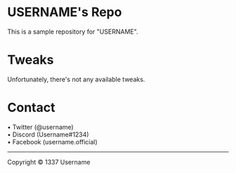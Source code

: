 # USERNAME's Repo
This is a sample repository for "USERNAME".
# Tweaks
Unfortunately, there's not any available tweaks.
# Contact
• Twitter (@username)<br>
• Discord (Username#1234)<br>
• Facebook (username.official)<br>
<hr>
Copyright &copy; 1337 Username
